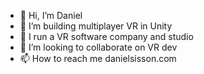 - 👋 Hi, I’m Daniel
- 🌱 I’m building multiplayer VR in Unity
- 👥 I run a VR software company and studio
- 💞️ I’m looking to collaborate on VR dev
- 📫 How to reach me danielsisson.com

<!---
sissond/sissond is a ✨ special ✨ repository because its `README.md` (this file) appears on your GitHub profile.
You can click the Preview link to take a look at your changes.
--->
